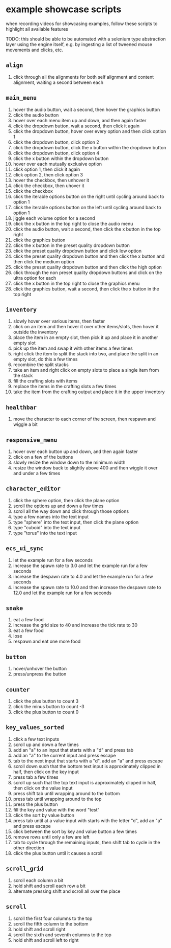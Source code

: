 # example showcase scripts

when recording videos for showcasing examples, follow these scripts to highlight all available features

TODO: this should be able to be automated with a selenium type abstraction layer using the engine itself, e.g. by ingesting a list of tweened mouse movements and clicks, etc.

## `align`
1. click through all the alignments for both self alignment and content alignment, waiting a second between each

## `main_menu`
1. hover the audio button, wait a second, then hover the graphics button
1. click the audio button
1. hover over each menu item up and down, and then again faster
1. click the dropdown button, wait a second, then click it again
1. click the dropdown button, hover over every option and then click option 1
1. click the dropdown button, click option 2
1. click the dropdown button, click the x button within the dropdown button
1. click the dropdown button, click option 4
1. click the x button within the dropdown button
1. hover over each mutually exclusive option
1. click option 1, then click it again
1. click option 2, then click option 3
1. hover the checkbox, then unhover it
1. click the checkbox, then uhover it
1. click the checkbox
1. click the iterable options button on the right until cycling around back to option 1
1. click the iterable options button on the left until cycling around back to option 1
1. jiggle each volume option for a second
1. click the x button in the top right to close the audio menu
1. click the audio button, wait a second, then click the x button in the top right
1. click the graphics button
1. click the x button in the preset quality dropdown button
1. click the preset quality dropdown button and click low option
1. click the preset quality dropdown button and then click the x button and then click the medium option
1. click the preset quality dropdown button and then click the high option
1. click through the non preset quality dropdown buttons and click on the ultra option for each
1. click the x button in the top right to close the graphics menu
1. click the graphics button, wait a second, then click the x button in the top right

## `inventory`
1. slowly hover over various items, then faster
1. click on an item and then hover it over other items/slots, then hover it outside the inventory
1. place the item in an empty slot, then pick it up and place it in another empty slot
1. pick up the item and swap it with other items a few times
1. right click the item to split the stack into two, and place the split in an empty slot, do this a few times
1. recombine the split stacks
1. take an item and right click on empty slots to place a single item from the stack
1. fill the crafting slots with items
1. replace the items in the crafting slots a few times
1. take the item from the crafting output and place it in the upper inventory

## `healthbar`
1. move the character to each corner of the screen, then respawn and wiggle a bit

## `responsive_menu`
1. hover over each button up and down, and then again faster
1. click on a few of the buttons
1. slowly resize the window down to the minimum width
1. resize the window back to slightly above 400 and then wiggle it over and under a few times

## `character_editor`
1. click the sphere option, then click the plane option
1. scroll the options up and down a few times
1. scroll all the way down and click through those options
1. type a few names into the text input
1. type "sphere" into the text input, then click the plane option
1. type "cuboid" into the text input
1. type "torus" into the text input

## `ecs_ui_sync`
1. let the example run for a few seconds
1. increase the spawn rate to 3.0 and let the example run for a few seconds
1. increase the despawn rate to 4.0 and let the example run for a few seconds
1. increase the spawn rate to 10.0 and then increase the despawn rate to 12.0 and let the example run for a few seconds

## `snake`
1. eat a few food
1. increase the grid size to 40 and increase the tick rate to 30
1. eat a few food
1. lose
1. respawn and eat one more food

## `button`
1. hover/unhover the button
1. press/unpress the button

## `counter`
1. click the plus button to count 3
1. click the minus button to count -3
1. click the plus button to count 0

## `key_values_sorted`
1. click a few text inputs
1. scroll up and down a few times
1. add an "a" to an input that starts with a "d" and press tab
1. add an "a" to the current input and press escape
1. tab to the next input that starts with a "d", add an "a" and press escape
1. scroll down such that the bottom text input is approximately clipped in half, then click on the key input
1. press tab a few times
1. scroll up such that the top text input is approximately clipped in half, then click on the value input
1. press shift tab until wrapping around to the bottom
1. press tab until wrapping around to the top
1. press the plus button
1. fill the key and value with the word "test"
1. click the sort by value button
1. press tab until at a value input with starts with the letter "d", add an "a" and press escape
1. click between the sort by key and value button a few times
1. remove rows until only a few are left
1. tab to cycle through the remaining inputs, then shift tab to cycle in the other direction
1. click the plus button until it causes a scroll

## `scroll_grid`
1. scroll each column a bit
1. hold shift and scroll each row a bit
1. alternate pressing shift and scroll all over the place

## `scroll`
1. scroll the first four columns to the top
1. scroll the fifth column to the bottom
1. hold shift and scroll right
1. scroll the sixth and seventh columns to the top
1. hold shift and scroll left to right 

